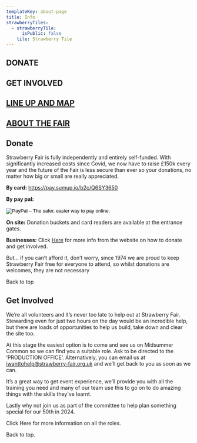 ```yaml
---
templateKey: about-page
title: Info
strawberryTiles:
  - strawberryTile:
      isPublic: false
    tile: Strawberry Tile
---
```

## DONATE

## 

## 

## 

## GET INVOLVED

## 

## 

## 

## [LINE UP AND MAP](https://strawberry-fair.org.uk/about/strawberry-fair-line-up/)

## 

## 

## 

## [ABOUT THE FAIR](https://strawberry-fair.org.uk/about/about-the-fair/)

## Donate 

Strawberry Fair is fully independently and entirely self-funded. With significantly increased costs since Covid, we now have to raise £150k every year and the future of the Fair is less secure than ever so your donations, no matter how big or small are really appreciated.  

**By card:** [https://pay.sumup.io/b2c/Q6SY3650 ](https://pay.sumup.io/b2c/Q6SY3650)

**By pay pal:** <form target="_top" action="https://www.paypal.com/cgi-bin/webscr" method="post"><input type="hidden" name="cmd" value="_s-xclick" /> <input type="hidden" name="hosted_button_id" value="TX2E4BTL9HENG" /> <input type="image" alt="PayPal &ndash; The safer, easier way to pay online." border="0" name="submit" src="https://www.paypalobjects.com/en_GB/i/btn/btn_donate_SM.gif" /> <img width="1" alt="" height="1" border="0" src="https://www.paypalobjects.com/en_GB/i/scr/pixel.gif" /></form>

**On site:** Donation buckets and card readers are available at the entrance gates. 

**Businesses:** Click [Here](https://strawberry-fair.org.uk/about/businesses/) for more info from the website on how to donate and get involved. 

But… if you can’t afford it, don’t worry, since 1974 we are proud to keep Strawberry Fair free for everyone to attend, so whilst donations are welcomes, they are not necessary 

Back to top 

## Get Involved

We’re all volunteers and it’s never too late to help out at Strawberry Fair. Stewarding even for just two hours on the day would be an incredible help, but there are loads of opportunities to help us build, take down and clear the site too. 

At this stage the easiest option is to come and see us on Midsummer Common so we can find you a suitable role. Ask to be directed to the ‘PRODUCTION OFFICE’. Alternatively, you can email us at [iwanttohelp@strawberry-fair.org.uk](iwanttohelp@strawberry-fair.org.uk) and we’ll get back to you as soon as we can. 

It’s a great way to get event experience, we’ll provide you with all the training you need and many of our team use this to go on to do amazing things with the skills they’ve learnt.  

Lastly why not join us as part of the committee to help plan something special for our 50th in 2024. 

Click Here for more information on all the roles. 

Back to top.
